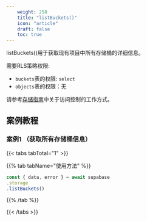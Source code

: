 ```yaml
---
    weight: 258
    title: "listBuckets()"
    icon: "article"
    draft: false
    toc: true
---
```


listBuckets()用于获取现有项目中所有存储桶的详细信息。

需要RLS策略权限:
  - `buckets`表的权限: `select`
  - `objects`表的权限：无

请参考[存储指南](/docs/app/storage/storage#access-control)中关于访问控制的工作方式。


## 案例教程

### 案例1 （获取所有存储桶信息）

{{< tabs tabTotal="1" >}}


{{% tab tabName="使用方法" %}}



  ```ts
const { data, error } = await supabase                                      
  .storage
  .listBuckets()
  ```



{{% /tab %}}

{{< /tabs >}}

